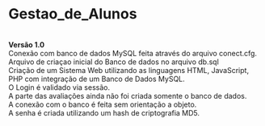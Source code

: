 # Gestao_de_Alunos
 <br /><b>Versão 1.0</b> 
 <br/>Conexão com banco de dados MySQL feita através do arquivo conect.cfg.
 <br/>Arquivo de criaçao inicial do Banco de dados no arquivo db.sql
 <br />Criação de um Sistema Web utilizando as linguagens HTML, JavaScript, PHP com integração de um Banco de Dados MySQL. 
 <br />O Login é validado via sessão. 
 <br />A parte das avaliações ainda não foi criada somente o banco de dados. 
 <br />A conexão com o banco é feita sem orientação a objeto. 
 <br />A senha é criada utilizando um hash de criptografia MD5.
